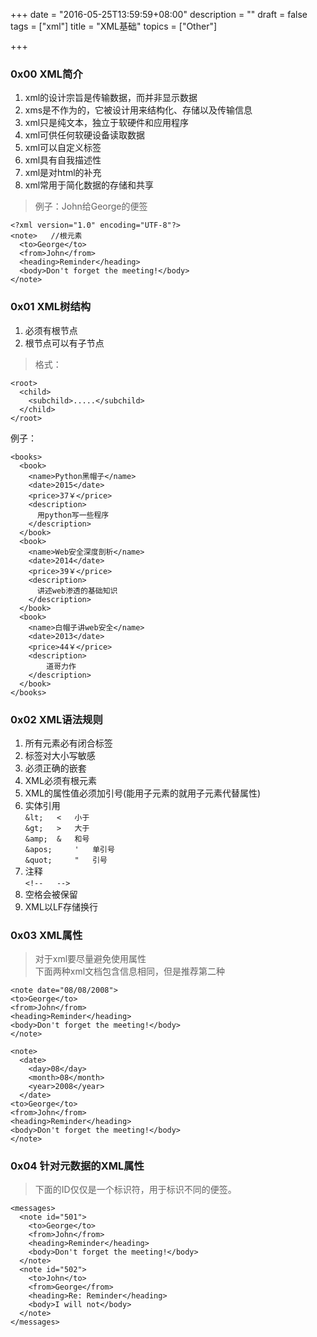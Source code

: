 +++
date = "2016-05-25T13:59:59+08:00"
description = ""
draft = false
tags = ["xml"]
title = "XML基础"
topics = ["Other"]

+++

### 0x00 XML简介
1. xml的设计宗旨是传输数据，而并非显示数据
2. xms是不作为的，它被设计用来结构化、存储以及传输信息
3. xml只是纯文本，独立于软硬件和应用程序
4. xml可供任何软硬设备读取数据
5. xml可以自定义标签
6. xml具有自我描述性
7. xml是对html的补充
8. xml常用于简化数据的存储和共享

> 例子：John给George的便签
```
<?xml version="1.0" encoding="UTF-8"?>
<note>   //根元素
  <to>George</to>
  <from>John</from>
  <heading>Reminder</heading>
  <body>Don't forget the meeting!</body>
</note>
```


### 0x01 XML树结构
1. 必须有根节点
2. 根节点可以有子节点

> 格式：
```
<root>
  <child>
    <subchild>.....</subchild>
  </child>
</root>
```
例子：
```
<books>
  <book>
    <name>Python黑帽子</name>
    <date>2015</date>
    <price>37￥</price>
    <description>
      用python写一些程序
    </description>
  </book>
  <book>
	<name>Web安全深度剖析</name>
	<date>2014</date>
	<price>39￥</price>
	<description>
	  讲述web渗透的基础知识
	</description>
  </book>
  <book>
	<name>白帽子讲web安全</name>
	<date>2013</date>
	<price>44￥</price>
	<description>
		道哥力作
	</description>
  </book>
</books>
```

### 0x02 XML语法规则
1. 所有元素必有闭合标签
2. 标签对大小写敏感
3. 必须正确的嵌套
4. XML必须有根元素
5. XML的属性值必须加引号(能用子元素的就用子元素代替属性)
6. 实体引用  
`&lt; 	< 	小于`<br />
`&gt; 	> 	大于`<br />
`&amp; 	& 	和号`<br />
`&apos; 	' 	单引号`<br />
`&quot; 	" 	引号`<br />
7. 注释  
`<!--   -->`
8. 空格会被保留
9. XML以LF存储换行


### 0x03 XML属性
> 对于xml要尽量避免使用属性  
下面两种xml文档包含信息相同，但是推荐第二种
```
<note date="08/08/2008">
<to>George</to>
<from>John</from>
<heading>Reminder</heading>
<body>Don't forget the meeting!</body>
</note> 
```
```
<note>
  <date>
    <day>08</day>
    <month>08</month>
    <year>2008</year>
  </date>
<to>George</to>
<from>John</from>
<heading>Reminder</heading>
<body>Don't forget the meeting!</body>
</note>
```

### 0x04 针对元数据的XML属性
> 下面的ID仅仅是一个标识符，用于标识不同的便签。
```
<messages>
  <note id="501">
    <to>George</to>
    <from>John</from>
    <heading>Reminder</heading>
    <body>Don't forget the meeting!</body>
  </note>
  <note id="502">
    <to>John</to>
    <from>George</from>
    <heading>Re: Reminder</heading>
    <body>I will not</body>
  </note> 
</messages>
```